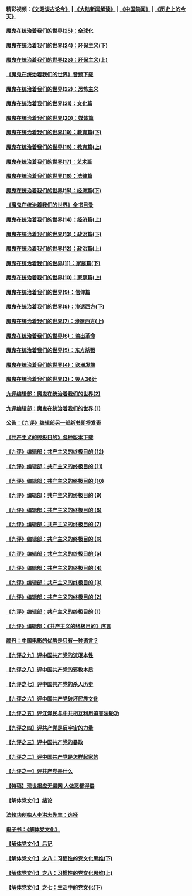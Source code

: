 #### 精彩视频：[《文昭谈古论今》](https://github.com/gfw-breaker/wenzhao/blob/master/README.md?t=11151531) | [《大陆新闻解读》](https://github.com/gfw-breaker/ntdtv-comedy/blob/master/README.md?t=11151531) | [《中国禁闻》](https://github.com/gfw-breaker/ntdtv-news/blob/master/README.md?t=11151531) | [《历史上的今天》](https://github.com/gfw-breaker/today-in-history/blob/master/README.md?t=11151531) 

#### [魔鬼在统治着我们的世界(25)：全球化](../pages/nsc422/n10788205.md?t=11151531) 

#### [魔鬼在统治着我们的世界(24)：环保主义(下)](../pages/nsc422/n10695307.md?t=11151531) 

#### [魔鬼在统治着我们的世界(23)：环保主义(上)](../pages/nsc422/n10688613.md?t=11151531) 

#### [《魔鬼在统治着我们的世界》音频下载](../pages/nsc422/n10635553.md?t=11151531) 

#### [魔鬼在统治着我们的世界(22)：恐怖主义](../pages/nsc422/n10614727.md?t=11151531) 

#### [魔鬼在统治着我们的世界(21)：文化篇](../pages/nsc422/n10597706.md?t=11151531) 

#### [魔鬼在统治着我们的世界(20)：媒体篇](../pages/nsc422/n10586579.md?t=11151531) 

#### [魔鬼在统治着我们的世界(19)：教育篇(下)](../pages/nsc422/n10564808.md?t=11151531) 

#### [魔鬼在统治着我们的世界(18)：教育篇(上)](../pages/nsc422/n10526970.md?t=11151531) 

#### [魔鬼在统治着我们的世界(17)：艺术篇](../pages/nsc422/n10499093.md?t=11151531) 

#### [魔鬼在统治着我们的世界(16)：法律篇](../pages/nsc422/n10485969.md?t=11151531) 

#### [魔鬼在统治着我们的世界(15)：经济篇(下)](../pages/nsc422/n10469975.md?t=11151531) 

#### [《魔鬼在统治着我们的世界》全书目录](../pages/nsc422/n10464261.md?t=11151531) 

#### [魔鬼在统治着我们的世界(14)：经济篇(上)](../pages/nsc422/n10457370.md?t=11151531) 

#### [魔鬼在统治着我们的世界(13)：政治篇(下)](../pages/nsc422/n10448270.md?t=11151531) 

#### [魔鬼在统治着我们的世界(12)：政治篇(上)](../pages/nsc422/n10444576.md?t=11151531) 

#### [魔鬼在统治着我们的世界(11)：家庭篇(下)](../pages/nsc422/n10440961.md?t=11151531) 

#### [魔鬼在统治着我们的世界(10)：家庭篇(上)](../pages/nsc422/n10435448.md?t=11151531) 

#### [魔鬼在统治着我们的世界(9)：信仰篇](../pages/nsc422/n10432159.md?t=11151531) 

#### [魔鬼在统治着我们的世界(8)：渗透西方(下)](../pages/nsc422/n10429603.md?t=11151531) 

#### [魔鬼在统治着我们的世界(7)：渗透西方(上)](../pages/nsc422/n10426013.md?t=11151531) 

#### [魔鬼在统治着我们的世界(6)：输出革命](../pages/nsc422/n10421536.md?t=11151531) 

#### [魔鬼在统治着我们的世界(5)：东方杀戮](../pages/nsc422/n10417707.md?t=11151531) 

#### [魔鬼在统治着我们的世界(4)：欧洲发端](../pages/nsc422/n10414890.md?t=11151531) 

#### [魔鬼在统治着我们的世界(3)：毁人36计](../pages/nsc422/n10411583.md?t=11151531) 

#### [九评编辑部：魔鬼在统治着我们的世界(2)](../pages/nsc422/n10410036.md?t=11151531) 

#### [九评编辑部：魔鬼在统治着我们的世界 (1)](../pages/nsc422/n10406825.md?t=11151531) 

#### [公告：《九评》编辑部另一部新书即将发表](../pages/nsc422/n10405104.md?t=11151531) 

#### [《共产主义的终极目的》各种版本下载](../pages/nsc422/n10022138.md?t=11151531) 

#### [《九评》编辑部：共产主义的终极目的 (12)](../pages/nsc422/n9933272.md?t=11151531) 

#### [《九评》编辑部：共产主义的终极目的 (11)](../pages/nsc422/n9924973.md?t=11151531) 

#### [《九评》编辑部：共产主义的终极目的 (10)](../pages/nsc422/n9920883.md?t=11151531) 

#### [《九评》编辑部：共产主义的终极目的 (9)](../pages/nsc422/n9916363.md?t=11151531) 

#### [《九评》编辑部：共产主义的终极目的 (8)](../pages/nsc422/n9912488.md?t=11151531) 

#### [《九评》编辑部：共产主义的终极目的 (7)](../pages/nsc422/n9901176.md?t=11151531) 

#### [《九评》编辑部：共产主义的终极目的 (6)](../pages/nsc422/n9899359.md?t=11151531) 

#### [《九评》编辑部：共产主义的终极目的 (5)](../pages/nsc422/n9893174.md?t=11151531) 

#### [《九评》编辑部：共产主义的终极目的 (4)](../pages/nsc422/n9891246.md?t=11151531) 

#### [《九评》编辑部：共产主义的终极目的 (3)](../pages/nsc422/n9879879.md?t=11151531) 

#### [《九评》编辑部：共产主义的终极目的 (2)](../pages/nsc422/n9876205.md?t=11151531) 

#### [《九评》编辑部：共产主义的终极目的 (1)](../pages/nsc422/n9865857.md?t=11151531) 

#### [《九评》编辑部：《共产主义的终极目的》序言](../pages/nsc422/n9862666.md?t=11151531) 

#### [颜丹：中国电影的优势是只有一种语言？](../pages/nsc422/n9583062.md?t=11151531) 

#### [【九评之九】评中国共产党的流氓本性](../pages/nsc422/n737542.md?t=11151531) 

#### [【九评之八】评中国共产党的邪教本质](../pages/nsc422/n735942.md?t=11151531) 

#### [【九评之七】评中国共产党的杀人历史](../pages/nsc422/n733806.md?t=11151531) 

#### [【九评之六】评中国共产党破坏民族文化](../pages/nsc422/n731667.md?t=11151531) 

#### [【九评之五】评江泽民与中共相互利用迫害法轮功](../pages/nsc422/n730058.md?t=11151531) 

#### [【九评之四】评共产党是反宇宙的力量](../pages/nsc422/n727814.md?t=11151531) 

#### [【九评之三】评中国共产党的暴政](../pages/nsc422/n725597.md?t=11151531) 

#### [【九评之二】评中国共产党是怎样起家的](../pages/nsc422/n723946.md?t=11151531) 

#### [【九评之一】评共产党是什么](../pages/nsc422/n722529.md?t=11151531) 

#### [【特稿】现世报应无漏网 人做恶都得偿](../pages/nsc422/n4215167.md?t=11151531) 

#### [【解体党文化】绪论](../pages/nsc422/n1449356.md?t=11151531) 

#### [法轮功创始人李洪志先生：选择](../pages/nsc422/n3580738.md?t=11151531) 

#### [电子书：《解体党文化》](../pages/nsc422/n1573484.md?t=11151531) 

#### [【解体党文化】后记](../pages/nsc422/n1531999.md?t=11151531) 

#### [【解体党文化】之八：习惯性的党文化思维(下)](../pages/nsc422/n1526477.md?t=11151531) 

#### [【解体党文化】之八：习惯性的党文化思维(上)](../pages/nsc422/n1520631.md?t=11151531) 

#### [【解体党文化】之七：生活中的党文化(下)](../pages/nsc422/n1513446.md?t=11151531) 

